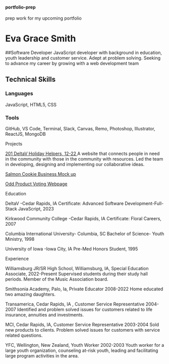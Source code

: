 #### portfolio-prep
prep  work for my upcoming portfolio



# Eva Grace Smith
##Software Developer
JavaScript developer with background in education, youth leadership and customer service. Adept at problem solving. Seeking to advance my career by growing with a web development team

## Technical Skills
### Languages

JavaScript, HTML5, CSS

### Tools

GitHub, VS Code, Terminal, Slack, Canvas, Remo, Photoshop, Illustrator, ReactJS, MongoDB

Projects

[201 DeltaV Holiday Helpers, 12-22 ](holidayhelpers.github.io/holiday-helpers/)
A website that connects people in need in the community with those in the community with resources. 
Led the team in developing, designing and implementing our collaborative ideas. 

[Salmon Cookie Business Mock up](https://evagracesmith.github.io/cookie-stand/)

[Odd Product Voting Webpage](https://evagracesmith.github.io/odd-duck/)

Education

DeltaV -Cedar Rapids, IA
Certificate: Advanced Software Development-Full-Stack JavaScript, 2023

Kirkwood Community College -Cedar Rapids, IA
Certificate: Floral Careers, 2007

Columbia International University- Columbia, SC
Bachelor of Science- Youth Ministry, 1998

University of Iowa -Iowa City, IA
Pre-Med Honors Student, 1995

Experience

Williamsburg JR/SR High School, Williamsburg, IA, Special Education Associate, 2022-Present
Supervised students during their study hall periods.
Member of  the Music Association board. 

Smithsonia Academy, Palo, Ia,  Private Educator  2008-2022
Home educated two amazing daughters.

Transamerica, Cedar Rapids, IA , Customer Service Representative 2004-2007
Identified and problem solved issues for customers
 related to life insurance, annuities and investments. 

MCI, Cedar Rapids, IA, Customer Service Representative 2003-2004
Sold new products to clients. Problem solved issues for customers with service related questions.  


YFC, Wellington, New Zealand, Youth Worker 2002-2003
Youth worker for a large youth organization, counseling at-risk youth, leading and facilitating large program activities in the area.




